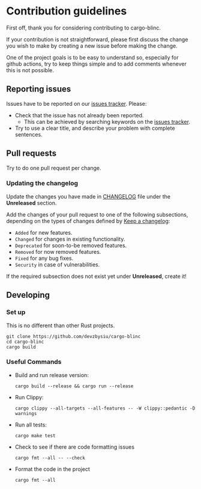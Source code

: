 # Contribution guidelines

First off, thank you for considering contributing to cargo-blinc.

If your contribution is not straightforward, please first discuss the change you
wish to make by creating a new issue before making the change.

One of the project goals is to be easy to understand so, especially for github
actions, try to keep things simple and to add comments whenever this is not
possible.

## Reporting issues

Issues have to be reported on our [issues tracker](https://github.com/devzbysiu/cargo-blinc/issues). Please:

- Check that the issue has not already been reported.
  - This can be achieved by searching keywords on the [issues tracker](https://github.com/devzbysiu/cargo-blinc/issues).
- Try to use a clear title, and describe your problem with complete sentences.

## Pull requests

Try to do one pull request per change.

### Updating the changelog

Update the changes you have made in
[CHANGELOG](./CHANGELOG.md)
file under the **Unreleased** section.

Add the changes of your pull request to one of the following subsections,
depending on the types of changes defined by
[Keep a changelog](https://keepachangelog.com/en/1.0.0/):

- `Added` for new features.
- `Changed` for changes in existing functionality.
- `Deprecated` for soon-to-be removed features.
- `Removed` for now removed features.
- `Fixed` for any bug fixes.
- `Security` in case of vulnerabilities.

If the required subsection does not exist yet under **Unreleased**, create it!

## Developing

### Set up

This is no different than other Rust projects.

```shell
git clone https://github.com/devzbysiu/cargo-blinc
cd cargo-blinc
cargo build
```

### Useful Commands

- Build and run release version:

  ```shell
  cargo build --release && cargo run --release
  ```

- Run Clippy:

  ```shell
  cargo clippy --all-targets --all-features -- -W clippy::pedantic -D warnings
  ```

- Run all tests:

  ```shell
  cargo make test
  ```

- Check to see if there are code formatting issues

  ```shell
  cargo fmt --all -- --check
  ```

- Format the code in the project

  ```shell
  cargo fmt --all
  ```
